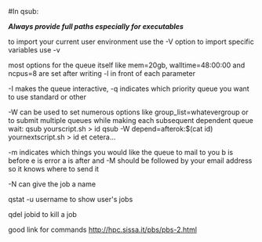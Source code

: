 #In qsub:

**_Always provide full paths especially for executables_**

to import your current user environment use the -V option to import specific variables use -v

most options for the queue itself like mem=20gb, walltime=48:00:00 and ncpus=8 are set after writing -l in front of each parameter

-I makes the queue interactive, -q indicates which priority queue you want to use standard or other

-W can be used to set numerous options like group\_list=whatevergroup or to submit multiple queues while making each subsequent dependent queue wait:
qsub yourscript.sh > id
qsub -W depend=afterok:$(cat id) yournextscript.sh > id
et cetera...

-m indicates which things you would like the queue to mail to you b is before e is error a is after and -M should be followed by your email address so it knows where to send it

-N can give the job a name

qstat -u username to show user's jobs

qdel jobid to kill a job

good link for commands http://hpc.sissa.it/pbs/pbs-2.html
